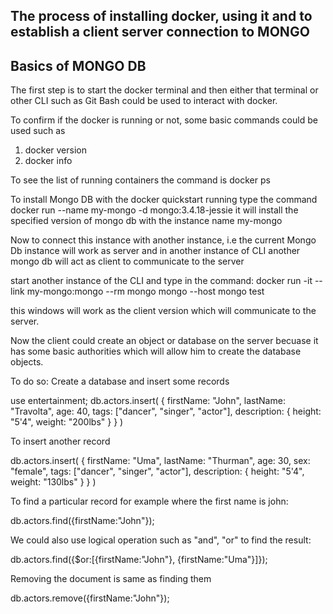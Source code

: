 ## The process of installing docker, using it and to establish a client server connection to MONGO
## Basics of MONGO DB

The first step is to start the docker terminal and then either that terminal or other CLI such as Git Bash could be used to interact with docker.

To confirm if the docker is running or not, some basic commands could be used such as
1) docker version
2) docker info

To see the list of running containers the command is 
docker ps

To install Mongo DB with the docker quickstart running type the command
docker run --name my-mongo -d mongo:3.4.18-jessie
it will install the specified version of mongo db with the instance name my-mongo

Now to connect this instance with another instance, i.e the current Mongo Db instance will work as server and in another instance of CLI another mongo db will act as client to communicate to the server

start another instance of the CLI and type in the command:
docker run -it --link my-mongo:mongo --rm mongo mongo --host mongo test

this windows will work as the client version which will communicate to the server.

Now the client could create an object or database on the server becuase it has some basic authorities which will allow him to create the database objects.

To do so:
Create a database and insert some records


use entertainment;
db.actors.insert(
    {
        firstName: "John",
        lastName: "Travolta",
        age: 40,
        tags: ["dancer", "singer", "actor"],
        description: {
            height: "5'4",
            weight: "200lbs"
        }
    }
)


To insert another record

db.actors.insert(
    {
    firstName: "Uma",
        lastName: "Thurman",
        age: 30,
        sex: "female",
        tags: ["dancer", "singer", "actor"],
        description: {
            height: "5'4",
            weight: "130lbs"
        }
    }
)

To find a particular record for example where the first name is john:

db.actors.find({firstName:"John"});


We could also use logical operation such as "and", "or" to find the result:

db.actors.find({$or:[{firstName:"John"}, {firstName:"Uma"}]});

Removing the document is same as finding them

db.actors.remove({firstName:"John"});
